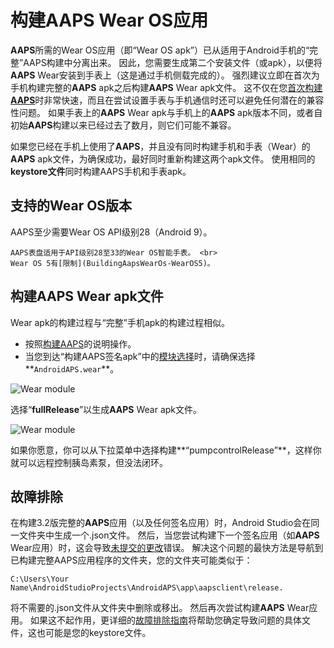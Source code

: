 # 构建AAPS Wear OS应用

**AAPS**所需的Wear OS应用（即“Wear OS apk”）已从适用于Android手机的“完整”AAPS构建中分离出来。 因此，您需要生成第二个安装文件（或apk），以便将**AAPS** Wear安装到手表上（这是通过手机侧载完成的）。 强烈建议立即在首次为手机构建完整的**AAPS** apk之后构建**AAPS** Wear apk文件。 这不仅在您[首次构建**AAPS**](../SettingUpAaps/BuildingAaps.md)时非常快速，而且在尝试设置手表与手机通信时还可以避免任何潜在的兼容性问题。 如果手表上的**AAPS** Wear apk与手机上的**AAPS** apk版本不同，或者自初始**AAPS**构建以来已经过去了数月，则它们可能不兼容。

如果您已经在手机上使用了**AAPS**，并且没有同时构建手机和手表（Wear）的**AAPS** apk文件，为确保成功，最好同时重新构建这两个apk文件。 使用相同的**keystore文件**同时构建AAPS手机和手表apk。

## 支持的Wear OS版本

AAPS至少需要Wear OS API级别28（Android 9）。

```{warning}
AAPS表盘适用于API级别28至33的Wear OS智能手表。 <br>
Wear OS 5有[限制](BuildingAapsWearOs-WearOS5)。
```

## 构建**AAPS** Wear apk文件

Wear apk的构建过程与“完整”手机apk的构建过程相似。

- 按照[构建AAPS](../SettingUpAaps/BuildingAaps.md)的说明操作。
- 当您到达“构建AAPS签名apk”中的[模块选择](#Building-APK-wearapk)时，请确保选择**`AndroidAPS.wear`**。

![Wear module](../images/Building-the-App/wear_build1.png)

选择“**fullRelease**”以生成**AAPS** Wear apk文件。

![Wear module](../images/Building-the-App/wear_build2.png)

如果你愿意，你可以从下拉菜单中选择构建**“pumpcontrolRelease”**，这样你就可以远程控制胰岛素泵，但没法闭环。

## 故障排除

在构建3.2版完整的**AAPS**应用（以及任何签名应用）时，Android Studio会在同一文件夹中生成一个.json文件。 然后，当您尝试构建下一个签名应用（如**AAPS** Wear应用）时，这会导致[未提交的更改](#troubleshooting_androidstudio-uncommitted-changes)错误。 解决这个问题的最快方法是导航到已构建完整AAPS应用程序的文件夹，您的文件夹可能类似于：

`C:\Users\Your Name\AndroidStudioProjects\AndroidAPS\app\aapsclient\release.`

将不需要的.json文件从文件夹中删除或移出。 然后再次尝试构建**AAPS** Wear应用。 如果这不起作用，更详细的[故障排除指南](../GettingHelp/TroubleshootingAndroidStudio.md)将帮助您确定导致问题的具体文件，这也可能是您的keystore文件。 
